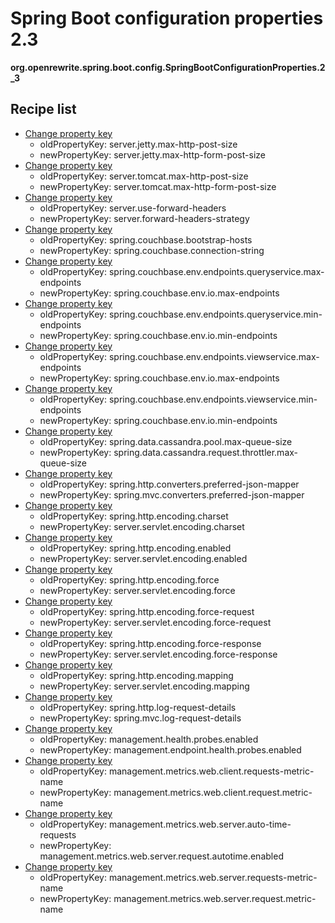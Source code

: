 # Spring Boot configuration properties 2.3

**org.openrewrite.spring.boot.config.SpringBootConfigurationProperties.2\_3**  

## Recipe list

* [Change property key](../../../../properties/changepropertykey.md)
  * oldPropertyKey: server.jetty.max-http-post-size
  * newPropertyKey: server.jetty.max-http-form-post-size
* [Change property key](../../../../properties/changepropertykey.md)
  * oldPropertyKey: server.tomcat.max-http-post-size
  * newPropertyKey: server.tomcat.max-http-form-post-size
* [Change property key](../../../../properties/changepropertykey.md)
  * oldPropertyKey: server.use-forward-headers
  * newPropertyKey: server.forward-headers-strategy
* [Change property key](../../../../properties/changepropertykey.md)
  * oldPropertyKey: spring.couchbase.bootstrap-hosts
  * newPropertyKey: spring.couchbase.connection-string
* [Change property key](../../../../properties/changepropertykey.md)
  * oldPropertyKey: spring.couchbase.env.endpoints.queryservice.max-endpoints
  * newPropertyKey: spring.couchbase.env.io.max-endpoints
* [Change property key](../../../../properties/changepropertykey.md)
  * oldPropertyKey: spring.couchbase.env.endpoints.queryservice.min-endpoints
  * newPropertyKey: spring.couchbase.env.io.min-endpoints
* [Change property key](../../../../properties/changepropertykey.md)
  * oldPropertyKey: spring.couchbase.env.endpoints.viewservice.max-endpoints
  * newPropertyKey: spring.couchbase.env.io.max-endpoints
* [Change property key](../../../../properties/changepropertykey.md)
  * oldPropertyKey: spring.couchbase.env.endpoints.viewservice.min-endpoints
  * newPropertyKey: spring.couchbase.env.io.min-endpoints
* [Change property key](../../../../properties/changepropertykey.md)
  * oldPropertyKey: spring.data.cassandra.pool.max-queue-size
  * newPropertyKey: spring.data.cassandra.request.throttler.max-queue-size
* [Change property key](../../../../properties/changepropertykey.md)
  * oldPropertyKey: spring.http.converters.preferred-json-mapper
  * newPropertyKey: spring.mvc.converters.preferred-json-mapper
* [Change property key](../../../../properties/changepropertykey.md)
  * oldPropertyKey: spring.http.encoding.charset
  * newPropertyKey: server.servlet.encoding.charset
* [Change property key](../../../../properties/changepropertykey.md)
  * oldPropertyKey: spring.http.encoding.enabled
  * newPropertyKey: server.servlet.encoding.enabled
* [Change property key](../../../../properties/changepropertykey.md)
  * oldPropertyKey: spring.http.encoding.force
  * newPropertyKey: server.servlet.encoding.force
* [Change property key](../../../../properties/changepropertykey.md)
  * oldPropertyKey: spring.http.encoding.force-request
  * newPropertyKey: server.servlet.encoding.force-request
* [Change property key](../../../../properties/changepropertykey.md)
  * oldPropertyKey: spring.http.encoding.force-response
  * newPropertyKey: server.servlet.encoding.force-response
* [Change property key](../../../../properties/changepropertykey.md)
  * oldPropertyKey: spring.http.encoding.mapping
  * newPropertyKey: server.servlet.encoding.mapping
* [Change property key](../../../../properties/changepropertykey.md)
  * oldPropertyKey: spring.http.log-request-details
  * newPropertyKey: spring.mvc.log-request-details
* [Change property key](../../../../properties/changepropertykey.md)
  * oldPropertyKey: management.health.probes.enabled
  * newPropertyKey: management.endpoint.health.probes.enabled
* [Change property key](../../../../properties/changepropertykey.md)
  * oldPropertyKey: management.metrics.web.client.requests-metric-name
  * newPropertyKey: management.metrics.web.client.request.metric-name
* [Change property key](../../../../properties/changepropertykey.md)
  * oldPropertyKey: management.metrics.web.server.auto-time-requests
  * newPropertyKey: management.metrics.web.server.request.autotime.enabled
* [Change property key](../../../../properties/changepropertykey.md)
  * oldPropertyKey: management.metrics.web.server.requests-metric-name
  * newPropertyKey: management.metrics.web.server.request.metric-name
